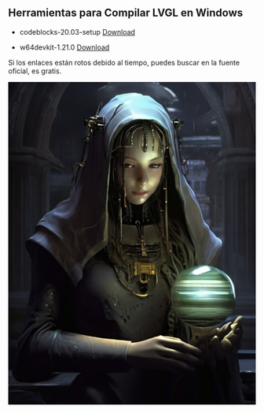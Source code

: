## Herramientas para Compilar LVGL en Windows

* codeblocks-20.03-setup [Download](https://drive.google.com/file/d/1TPgEqarjofoWVlgE2y6g70zJuhC0Zwe3/view?usp=sharing)

* w64devkit-1.21.0 [Download](https://drive.google.com/file/d/1HK0uiiddSxXc04oMwo6oEqXP69OVpV74/view?usp=sharing)

Si los enlaces están rotos debido al tiempo, puedes buscar en la fuente oficial, es gratis.


![WALLPAPER](./IMAGE/wallpaper.jpg)
